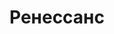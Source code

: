 --- 
title: "Ренессанс" 
site: "www.renessans.crimea.ua" 
town: "Ялта" 
tel: ["(0654) 23-03-04, +7(978)740-67-87, +7(978)740-67-07"] 
address: "Россия, Республика Крым, г. Ялта, ул. Руданского 8, комплекс \"Адмиралтейский\", 1-ый этаж" 
mail: "realty_yalta@mail.ru" 
--- 
